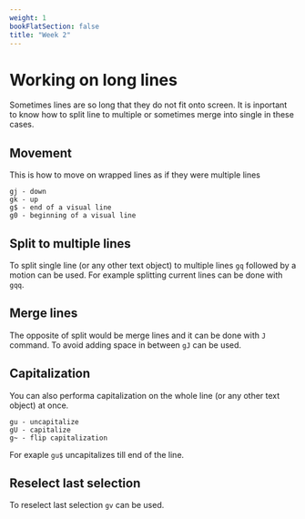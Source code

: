 ```yaml
---
weight: 1
bookFlatSection: false
title: "Week 2"
---
```


# Working on long lines
Sometimes lines are so long that they do not fit onto screen.
It is inportant to know how to split line to multiple or sometimes merge into single in these cases.


## Movement
This is how to move on wrapped lines as if they were multiple lines
```vim
gj - down
gk - up
g$ - end of a visual line
g0 - beginning of a visual line
```

## Split to multiple lines
To split single line (or any other text object) to multiple lines `gq` followed by a motion can be used.
For example splitting current lines can be done with `gqq`.

## Merge lines
The opposite of split would be merge lines and it can be done with `J` command.
To avoid adding space in between `gJ` can be used.

## Capitalization
You can also performa capitalization on the whole line (or any other text object) at once.
```vim
gu - uncapitalize
gU - capitalize
g~ - flip capitalization
```
For exaple `gu$` uncapitalizes till end of the line.

## Reselect last selection
To reselect last selection `gv` can be used.
